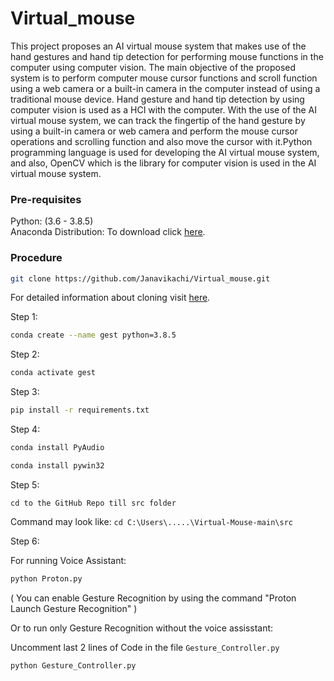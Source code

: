# Virtual_mouse
This project proposes an AI virtual mouse system that makes use of the hand gestures and hand 
tip detection for performing mouse functions in the computer using computer vision. The main 
objective of the proposed system is to perform computer mouse cursor functions and scroll 
function using a web camera or a built-in camera in the computer instead of using a traditional 
mouse device. Hand gesture and hand tip detection by using computer vision is used as a HCI 
with the computer. With the use of the AI virtual mouse system, we can track the fingertip of 
the hand gesture by using a built-in camera or web camera and perform the mouse cursor 
operations and scrolling function and also move the cursor with it.Python programming 
language is used for developing the AI virtual mouse system, and also, OpenCV which is the 
library for computer vision is used in the AI virtual mouse system. 

 ### Pre-requisites
  
  Python: (3.6 - 3.8.5)<br>
  Anaconda Distribution: To download click [here](https://www.anaconda.com/products/individual).
  
  ### Procedure
  ```bash
  git clone https://github.com/Janavikachi/Virtual_mouse.git
  ```
  For detailed information about cloning visit [here](https://docs.github.com/en/github/creating-cloning-and-archiving-repositories/cloning-a-repository-from-github/cloning-a-repository).
  
  Step 1: 
  ```bash
  conda create --name gest python=3.8.5
  ```
  
  Step 2:
  ```bash
  conda activate gest
  ```
  
  Step 3:
  ```bash
  pip install -r requirements.txt
  ```
  
  Step 4:
  ```bash 
  conda install PyAudio
  ```
  ```bash 
  conda install pywin32
  ```
  
  Step 5:
  ``` 
  cd to the GitHub Repo till src folder
  ```
  Command may look like: `cd C:\Users\.....\Virtual-Mouse-main\src`
  
  Step 6:
  
  For running Voice Assistant:
  ```bash 
  python Proton.py
  ```
  ( You can enable Gesture Recognition by using the command "Proton Launch Gesture Recognition" )
  
  Or to run only Gesture Recognition without the voice assisstant:
  
  Uncomment last 2 lines of Code in the file `Gesture_Controller.py`
  ```bash 
  python Gesture_Controller.py
  ```
